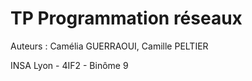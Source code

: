 # TP Programmation réseaux

Auteurs : Camélia GUERRAOUI, Camille PELTIER

INSA Lyon - 4IF2 - Binôme 9
